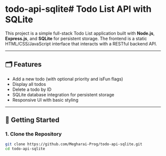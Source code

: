 # todo-api-sqlite# Todo List API with SQLite

This project is a simple full-stack Todo List application built with **Node.js**, **Express.js**, and **SQLite** for persistent storage. The frontend is a static HTML/CSS/JavaScript interface that interacts with a RESTful backend API.

---

## 🗂️ Features

- Add a new todo (with optional priority and isFun flags)
- Display all todos
- Delete a todo by ID
- SQLite database integration for persistent storage
- Responsive UI with basic styling

---

## 🚀 Getting Started

### 1. Clone the Repository

```bash
git clone https://github.com/Megharai-Prog/todo-api-sqlite.git
cd todo-api-sqlite
